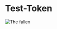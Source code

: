 # Test-Token

![The fallen](https://camo.githubusercontent.com/bee821df0bbdca9035a98342071b17f392aa9dc740cca03f8d0bb10a796c23c7/68747470733a2f2f6d656469612e67697068792e636f6d2f6d656469612f333439714b6e6f4942484b31692f67697068792e6769663f6369643d656366303565343773797778616a6272307a3133737867336f7674636a326632696463617733716d7935657430386b32267269643d67697068792e6769662663743d67)